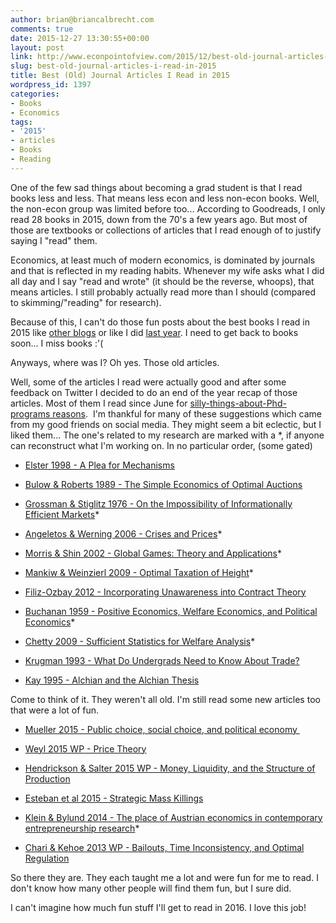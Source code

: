 ```yaml
---
author: brian@briancalbrecht.com
comments: true
date: 2015-12-27 13:30:55+00:00
layout: post
link: http://www.econpointofview.com/2015/12/best-old-journal-articles-i-read-in-2015/
slug: best-old-journal-articles-i-read-in-2015
title: Best (Old) Journal Articles I Read in 2015
wordpress_id: 1397
categories:
- Books
- Economics
tags:
- '2015'
- articles
- Books
- Reading
---
```


One of the few sad things about becoming a grad student is that I read books less and less. That means less econ and less non-econ books. Well, the non-econ group was limited before too... According to Goodreads, I only read 28 books in 2015, down from the 70's a few years ago. But most of those are textbooks or collections of articles that I read enough of to justify saying I "read" them.

Economics, at least much of modern economics, is dominated by journals and that is reflected in my reading habits. Whenever my wife asks what I did all day and I say "read and wrote" (it should be the reverse, whoops), that means articles. I still probably actually read more than I should (compared to skimming/"reading" for research).

Because of this, I can't do those fun posts about the best books I read in 2015 like [other blogs](http://marginalrevolution.com/marginalrevolution/2015/11/best-non-fiction-books-of-2015.html) or like I did [last year](http://www.econpointofview.com/2014/12/my-books-from-2014/). I need to get back to books soon... I miss books :'(

Anyways, where was I? Oh yes. Those old articles.

Well, some of the articles I read were actually good and after some feedback on Twitter I decided to do an end of the year recap of those articles. Most of them I read since June for [silly-things-about-Phd-programs reasons](http://www.econpointofview.com/2015/05/prelims-t-minus-12-days/).  I'm thankful for many of these suggestions which came from my good friends on social media. They might seem a bit eclectic, but I liked them... The one's related to my research are marked with a *, if anyone can reconstruct what I'm working on. In no particular order, (some gated)



	
  * [Elster 1998 - A Plea for Mechanisms](http://sdcc3.ucsd.edu/~amarcell/index.php_files/elster.pdf)

	
  * [Bulow & Roberts 1989 - The Simple Economics of Optimal Auctions](http://lcm.csa.iisc.ernet.in/files/bulow_roberts89.pdf)

	
  * [Grossman & Stiglitz 1976 - On the Impossibility of Informationally Efficient Markets](https://www.aeaweb.org/aer/top20/70.3.393-408.pdf)*

	
  * [Angeletos & Werning 2006 - Crises and Prices](http://economics.mit.edu/files/339)*

	
  * [Morris & Shin 2002 - Global Games: Theory and Applications](http://www.princeton.edu/~smorris/pdfs/Morris-GlobalGamesTheoryandApplications.pdf)*

	
  * [Mankiw & Weinzierl 2009 - Optimal Taxation of Height](http://www.nber.org/papers/w14976)*

	
  * [Filiz-Ozbay 2012 - Incorporating Unawareness into Contract Theory](http://www.sciencedirect.com/science/article/pii/S0899825612000826)

	
  * [Buchanan 1959 - Positive Economics, Welfare Economics, and Political Economics](http://spea.shufe.edu.cn/upload/htmleditor/File/111216050033.pdf)*

	
  * [Chetty 2009 - Sufficient Statistics for Welfare Analysis](https://dash.harvard.edu/bitstream/handle/1/9748528/suffstat_ar.pdf?sequence=1)*

	
  * [Krugman 1993 - What Do Undergrads Need to Know About Trade?](https://webfiles.uci.edu/schofer/classes/2010soc2/readings/4%20Krugman%201993%20What%20Do%20Undergrad%20Need%20to%20Know%20About%20Trade.pdf)

	
  * [Kay 1995 - Alchian and the Alchian Thesis](http://www.tandfonline.com/doi/abs/10.1080/13501789500000019?journalCode=rjec20#.VoB-WMYrLnA)


Come to think of it. They weren't all old. I'm still read some new articles too that were a lot of fun.



	
  * [Mueller 2015 - Public choice, social choice, and political economy ](http://link.springer.com/article/10.1007%2Fs11127-015-0244-0)

	
  * [Weyl 2015 WP - Price Theory](http://papers.ssrn.com/sol3/papers.cfm?abstract_id=2444233)

	
  * [Hendrickson & Salter 2015 WP - Money, Liquidity, and the Structure of Production](http://papers.ssrn.com/sol3/papers.cfm?abstract_id=2567014)

	
  * [Esteban et al 2015 - Strategic Mass Killings](http://econ.columbia.edu/files/econ/emr_jpe_29july2014.pdf)

	
  * [Klein & Bylund 2014 - The place of Austrian economics in contemporary entrepreneurship research](http://link.springer.com/article/10.1007%2Fs11138-014-0256-x)*

	
  * [Chari & Kehoe 2013 WP - Bailouts, Time Inconsistency, and Optimal Regulation](https://www.minneapolisfed.org/research/sr/sr481.pdf)


So there they are. They each taught me a lot and were fun for me to read. I don't know how many other people will find them fun, but I sure did.

I can't imagine how much fun stuff I'll get to read in 2016. I love this job!
